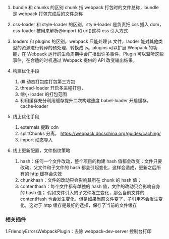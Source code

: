 <!--
 * @Author: 谢树宏
 * @Date: 2022-02-08 10:24:32
 * @LastEditors: 谢树宏
 * @LastEditTime: 2022-02-09 15:15:21
 * @FilePath: /about-study/webpack.md
-->

1. bundle 和 chunks 的区别 chunk 指 webpack 打包时的文件总称，bundle 是 webpack 打包完成后的文件总称
2. css-loader 和 style-loader 的区别，style-loader 是负责把 css 插入 dom， css-loader 被用来解析@import 和 url()这种 css 引入方式
3. loaders 和 plugins 的区别，webpack 只能处理 js 文件，laoder 能对其他类型的资源进行转译的预处理，转换成 js。plugins 可以扩展 Webpack 的功能，在 Webpack 运行的生命周期中会广播出许多事件，Plugin 可以监听这些事件，在合适的时机通过 Webpack 提供的 API 改变输出结果。

4. 构建优化手段

   1. dll 动态打包库打包第三方包
   2. thread-loader 开启多进程打包，
   3. 缩小 loader 的打包范围
   4. 利用缓存充分利用缓存提升二次构建速度 babel-loader 开启缓存， cache-loader

5. 线上优化手段

   1. externals 提取 cdn
   2. splitChunks 分离， https://webpack.docschina.org/guides/caching/
   3. import 动态导入

6. 线上更新配置，文件指纹策略
   1. hash：任何一个文件改动，整个项目的构建 hash 值都会改变；文件只要改动，父文件和子文件的 hash 都会引起变化，这样会造成，更新之后所有的 http 缓存会失效
   2. chunkhash：文件的改动只会影响其所在 chunk 的 hash 值；
   3. contenthash：每个文件都有单独的 hash 值，文件的改动只会影响自身的 hash 值；
      假如文件引入的子文件发生变化，那么当前文件的 contentHash 也会发生变化，但是如果当前文件变了，子引用不会发生变化，这对于 http 缓存是最好的选择，保存了当前的文件缓存

### 相关插件

1.FriendlyErrorsWebpackPlugin：去除 webpack-dev-server 控制台打印
